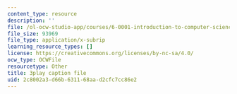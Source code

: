 ```yaml
---
content_type: resource
description: ''
file: /ol-ocw-studio-app/courses/6-0001-introduction-to-computer-science-and-programming-in-python-fall-2016/2c8002a3d66b631168aad2cfc7cc86e2_o9nW0uBqvEo.srt
file_size: 93969
file_type: application/x-subrip
learning_resource_types: []
license: https://creativecommons.org/licenses/by-nc-sa/4.0/
ocw_type: OCWFile
resourcetype: Other
title: 3play caption file
uid: 2c8002a3-d66b-6311-68aa-d2cfc7cc86e2
---
```

